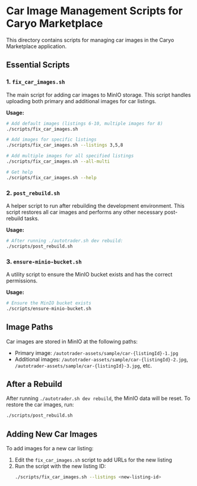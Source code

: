# Car Image Management Scripts for Caryo Marketplace

This directory contains scripts for managing car images in the Caryo Marketplace application.

## Essential Scripts

### 1. `fix_car_images.sh`

The main script for adding car images to MinIO storage. This script handles uploading both primary and additional images for car listings.

**Usage:**
```bash
# Add default images (listings 6-10, multiple images for 8)
./scripts/fix_car_images.sh

# Add images for specific listings
./scripts/fix_car_images.sh --listings 3,5,8

# Add multiple images for all specified listings
./scripts/fix_car_images.sh --all-multi

# Get help
./scripts/fix_car_images.sh --help
```

### 2. `post_rebuild.sh`

A helper script to run after rebuilding the development environment. This script restores all car images and performs any other necessary post-rebuild tasks.

**Usage:**
```bash
# After running ./autotrader.sh dev rebuild:
./scripts/post_rebuild.sh
```

### 3. `ensure-minio-bucket.sh`

A utility script to ensure the MinIO bucket exists and has the correct permissions.

**Usage:**
```bash
# Ensure the MinIO bucket exists
./scripts/ensure-minio-bucket.sh
```

## Image Paths

Car images are stored in MinIO at the following paths:

- Primary image: `/autotrader-assets/sample/car-{listingId}-1.jpg`
- Additional images: `/autotrader-assets/sample/car-{listingId}-2.jpg`, `/autotrader-assets/sample/car-{listingId}-3.jpg`, etc.

## After a Rebuild

After running `./autotrader.sh dev rebuild`, the MinIO data will be reset. To restore the car images, run:

```bash
./scripts/post_rebuild.sh
```

## Adding New Car Images

To add images for a new car listing:

1. Edit the `fix_car_images.sh` script to add URLs for the new listing
2. Run the script with the new listing ID:
   ```bash
   ./scripts/fix_car_images.sh --listings <new-listing-id>
   ```
